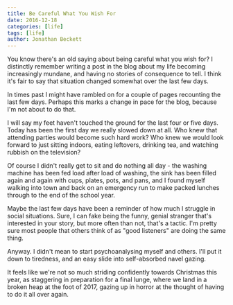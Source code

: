 ```yaml
---
title: Be Careful What You Wish For
date: 2016-12-18
categories: [life]
tags: [life]
author: Jonathan Beckett
---
```


You know there's an old saying about being careful what you wish for? I distinctly remember writing a post in the blog about my life becoming increasingly mundane, and having no stories of consequence to tell. I think it's fair to say that situation changed somewhat over the last few days.

In times past I might have rambled on for a couple of pages recounting the last few days. Perhaps this marks a change in pace for the blog, because I'm not about to do that.

I will say my feet haven't touched the ground for the last four or five days. Today has been the first day we really slowed down at all. Who knew that attending parties would become such hard work? Who knew we would look forward to just sitting indoors, eating leftovers, drinking tea, and watching rubbish on the television?

Of course I didn't really get to sit and do nothing all day - the washing machine has been fed load after load of washing, the sink has been filled again and again with cups, plates, pots, and pans, and I found myself walking into town and back on an emergency run to make packed lunches through to the end of the school year.

Maybe the last few days have been a reminder of how much I struggle in social situations. Sure, I can fake being the funny, genial stranger that's interested in your story, but more often than not, that's a tactic. I'm pretty sure most people that others think of as "good listeners" are doing the same thing.

Anyway. I didn't mean to start psychoanalysing myself and others. I'll put it down to tiredness, and an easy slide into self-absorbed navel gazing.

It feels like we're not so much striding confidently towards Christmas this year, as staggering in preparation for a final lunge, where we land in a broken heap at the foot of 2017, gazing up in horror at the thought of having to do it all over again.